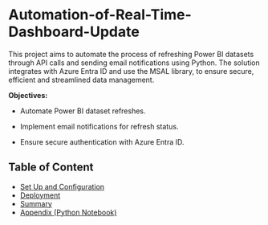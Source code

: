 # Automation-of-Real-Time-Dashboard-Update

This project aims to automate the process of refreshing Power BI datasets through API calls and sending email notifications using Python. 
The solution integrates with Azure Entra ID and use the MSAL library, to ensure secure, efficient and streamlined data management.

**Objectives:**

- Automate Power BI dataset refreshes.

- Implement email notifications for refresh status.

- Ensure secure authentication with Azure Entra ID.

## Table of Content

- [Set Up and Configuration](./Set_Up_and_Configuration.md)
- [Deployment](./Deployment.md)
- [Summary](./Summary)
- [Appendix (Python Notebook)](./Appendix.ipynb)
